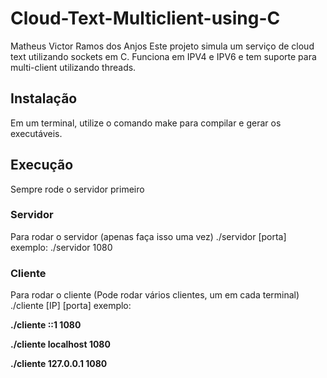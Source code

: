 # Cloud-Text-Multiclient-using-C

Matheus Victor Ramos dos Anjos
Este projeto simula um serviço de cloud text utilizando sockets em C. Funciona em IPV4 e IPV6 e tem suporte para multi-client utilizando threads.

## Instalação
Em um terminal, utilize o comando make para compilar e gerar os executáveis.

## Execução

Sempre rode o servidor primeiro

### Servidor
Para rodar o servidor (apenas faça isso uma vez)
./servidor [porta] 
exemplo:
./servidor 1080

### Cliente
Para rodar o cliente (Pode rodar vários clientes, um em cada terminal)
./cliente [IP] [porta] 
exemplo:

**./cliente ::1 1080**

**./cliente localhost 1080**

**./cliente 127.0.0.1 1080**
